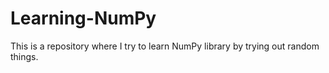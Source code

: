 # Learning-NumPy
This is a repository where I try to learn NumPy library by trying out random things.
